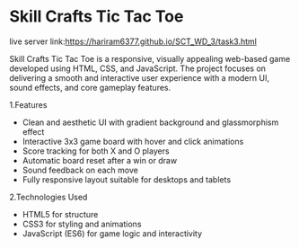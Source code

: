 # Skill Crafts Tic Tac Toe

live server link:https://hariram6377.github.io/SCT_WD_3/task3.html

Skill Crafts Tic Tac Toe is a responsive, visually appealing web-based game developed using HTML, CSS, and JavaScript. The project focuses on delivering a smooth and interactive user experience with a modern UI, sound effects, and core gameplay features.

1.Features

- Clean and aesthetic UI with gradient background and glassmorphism effect
- Interactive 3x3 game board with hover and click animations
- Score tracking for both X and O players
- Automatic board reset after a win or draw
- Sound feedback on each move
- Fully responsive layout suitable for desktops and tablets

2.Technologies Used

- HTML5 for structure
- CSS3 for styling and animations
- JavaScript (ES6) for game logic and interactivity



